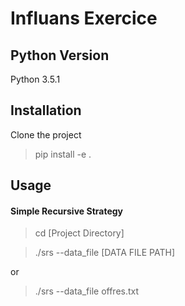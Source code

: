 # Influans Exercice
## Python Version
Python 3.5.1

## Installation
Clone the project
> pip install -e .


## Usage
#### Simple Recursive Strategy
> cd [Project Directory]

> ./srs --data_file [DATA FILE PATH]

or

> ./srs --data_file offres.txt

